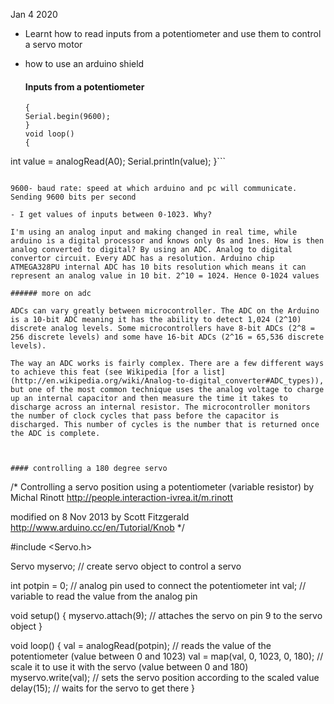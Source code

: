 Jan 4 2020

- Learnt how to read inputs from a potentiometer and use them to control a servo motor

- how to use an arduino shield

  
  
  #### Inputs from a potentiometer
  
  ```void setup()
  {
  Serial.begin(9600);
  }
  void loop()
  {
int value = analogRead(A0);
  Serial.println(value);
  }```
  
  
  
  ```

9600- baud rate: speed at which arduino and pc will communicate. Sending 9600 bits per second

- I get values of inputs between 0-1023. Why?

  I'm using an analog input and making changed in real time, while arduino is a digital processor and knows only 0s and 1nes. How is then analog converted to digital? By using an ADC. Analog to digital convertor circuit. Every ADC has a resolution. Arduino chip ATMEGA328PU internal ADC has 10 bits resolution which means it can represent an analog value in 10 bit. 2^10 = 1024. Hence 0-1024 values

###### more on adc

ADCs can vary greatly between microcontroller. The ADC on the Arduino is a 10-bit ADC meaning it has the ability to detect 1,024 (2^10) discrete analog levels. Some microcontrollers have 8-bit ADCs (2^8 = 256 discrete levels) and some have 16-bit ADCs (2^16 = 65,536 discrete levels).

The way an ADC works is fairly complex. There are a few different ways to achieve this feat (see Wikipedia [for a list](http://en.wikipedia.org/wiki/Analog-to-digital_converter#ADC_types)), but one of the most common technique uses the analog voltage to charge up an internal capacitor and then measure the time it takes to discharge across an internal resistor. The microcontroller monitors the number of clock cycles that pass before the capacitor is discharged. This number of cycles is the number that is returned once the ADC is complete.



#### controlling a 180 degree servo

```
/*
 Controlling a servo position using a potentiometer (variable resistor)
 by Michal Rinott <http://people.interaction-ivrea.it/m.rinott>

 modified on 8 Nov 2013
 by Scott Fitzgerald
 http://www.arduino.cc/en/Tutorial/Knob
*/

#include <Servo.h>

Servo myservo;  // create servo object to control a servo

int potpin = 0;  // analog pin used to connect the potentiometer
int val;    // variable to read the value from the analog pin

void setup() {
  myservo.attach(9);  // attaches the servo on pin 9 to the servo object
}

void loop() {
  val = analogRead(potpin);            // reads the value of the potentiometer (value between 0 and 1023)
  val = map(val, 0, 1023, 0, 180);     // scale it to use it with the servo (value between 0 and 180)
  myservo.write(val);                  // sets the servo position according to the scaled value
  delay(15);                           // waits for the servo to get there
}

```







